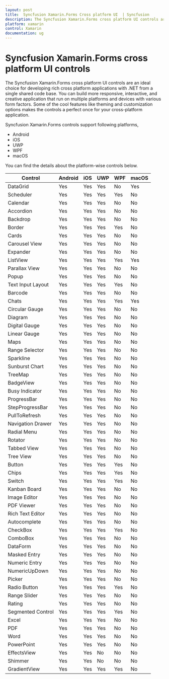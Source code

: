 ```yaml
---
layout: post
title:  Syncfusion Xamarin.Forms Cross platform UI  | Syncfusion
description: The Syncfusion Xamarin.Forms cross platform UI controls are an ideal choice for developing cross platform applications in Android, iOS, UWP, WPF, and macOS.
platform: xamarin
control: Xamarin
documentation: ug
---
```


# Syncfusion Xamarin.Forms cross platform UI controls

The Syncfusion Xamarin.Forms cross platform UI controls are an ideal choice for developing rich cross platform applications with .NET from a single shared code base. You can build more responsive, interactive, and creative application that run on multiple platforms and devices with various form factors. Some of the cool features like theming and customization options makes the controls a perfect once for your cross-platform application.

Syncfusion Xamarin.Forms controls support following platforms,

* Android
* iOS
* UWP
* WPF
* macOS

You can find the details about the platform-wise controls below. 

| Control           | Android | iOS  | UWP | WPF | macOS |
|-------------------|---------|------|-----|-----|-------|
| DataGrid          | Yes     | Yes  | Yes | No  | Yes   |
| Scheduler         | Yes     | Yes  | Yes | Yes | No    |
| Calendar          | Yes     | Yes  | Yes | No  | No    |
| Accordion         | Yes     | Yes  | Yes | No  | No    |
| Backdrop          | Yes     | Yes  | Yes | No  | No    |
| Border            | Yes     | Yes  | Yes | Yes | No    |
| Cards             | Yes     | Yes  | Yes | No  | No    |
| Carousel View     | Yes     | Yes  | Yes | No  | No    |
| Expander          | Yes     | Yes  | Yes | No  | No    |
| ListView          | Yes     | Yes  | Yes | Yes | Yes   |
| Parallax View     | Yes     | Yes  | Yes | No  | No    |
| Popup             | Yes     | Yes  | Yes | No  | No    |
| Text Input Layout | Yes     | Yes  | Yes | Yes | No    |
| Barcode           | Yes     | Yes  | Yes | No  | No    |
| Chats             | Yes     | Yes  | Yes | Yes | Yes   |
| Circular Gauge    | Yes     | Yes  | Yes | No  | No    |
| Diagram           | Yes     | Yes  | Yes | No  | No    |
| Digital Gauge     | Yes     | Yes  | Yes | No  | No    |
| Linear Gauge      | Yes     | Yes  | Yes | No  | No    |
| Maps              | Yes     | Yes  | Yes | No  | No    |
| Range Selector    | Yes     | Yes  | Yes | No  | No    |
| Sparkline         | Yes     | Yes  | Yes | No  | No    |
| Sunburst Chart    | Yes     | Yes  | Yes | No  | No    |
| TreeMap           | Yes     | Yes  | Yes | No  | No    |
| BadgeView         | Yes     | Yes  | Yes | No  | No    |
| Busy Indicator    | Yes     | Yes  | Yes | No  | No    |
| ProgressBar       | Yes     | Yes  | Yes | No  | No    |
| StepProgressBar   | Yes     | Yes  | Yes | No  | No    |
| PullToRefresh     | Yes     | Yes  | Yes | No  | No    |
| Navigation Drawer | Yes     | Yes  | Yes | No  | No    |
| Radial Menu       | Yes     | Yes  | Yes | No  | No    |
| Rotator           | Yes     | Yes  | Yes | No  | No    |
| Tabbed View       | Yes     | Yes  | Yes | No  | No    |
| Tree View         | Yes     | Yes  | Yes | No  | No    |
| Button            | Yes     | Yes  | Yes | Yes | No    |
| Chips             | Yes     | Yes  | Yes | Yes | No    |
| Switch            | Yes     | Yes  | Yes | Yes | No    |
| Kanban Board      | Yes     | Yes  | Yes | No  | No    |
| Image Editor      | Yes     | Yes  | Yes | No  | No    |
| PDF Viewer        | Yes     | Yes  | Yes | No  | No    |
| Rich Text Editor  | Yes     | Yes  | Yes | No  | No    |
| Autocomplete      | Yes     | Yes  | Yes | No  | No    |
| CheckBox          | Yes     | Yes  | Yes | Yes | No    |
| ComboBox          | Yes     | Yes  | Yes | No  | No    |
| DataForm          | Yes     | Yes  | Yes | No  | No    |
| Masked Entry      | Yes     | Yes  | Yes | No  | No    |
| Numeric Entry     | Yes     | Yes  | Yes | No  | No    |
| NumericUpDown     | Yes     | Yes  | Yes | No  | No    |
| Picker            | Yes     | Yes  | Yes | No  | No    |
| Radio Button      | Yes     | Yes  | Yes | Yes | No    |
| Range Slider      | Yes     | Yes  | Yes | No  | No    |
| Rating            | Yes     | Yes  | Yes | No  | No    |
| Segmented Control | Yes     | Yes  | Yes | Yes | No    |
| Excel             | Yes     | Yes  | Yes | No  | No    |
| PDF               | Yes     | Yes  | Yes | No  | No    |
| Word              | Yes     | Yes  | Yes | No  | No    |
| PowerPoint        | Yes     | Yes  | Yes | No  | No    |
| EffectsView       | Yes     | Yes  | No  | No  | No    |
| Shimmer           | Yes     | Yes  | No  | No  | No    |
| GradientView      | Yes     | Yes  | Yes | Yes | No    |